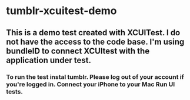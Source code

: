 # tumblr-xcuitest-demo
## This is a demo test created with XCUITest. I do not have the access to the code base. I'm using bundleID to connect XCUItest with the application under test. 
### To run the test instal tumblr. Please log out of your account if you're logged in. Connect your iPhone to your Mac Run UI tests. 
